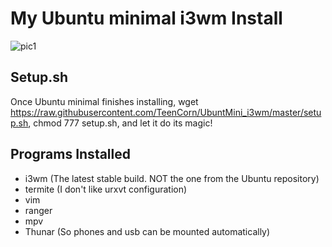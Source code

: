 # My Ubuntu minimal i3wm Install

![pic1](pic1.png)

## Setup.sh
Once Ubuntu minimal finishes installing, wget https://raw.githubusercontent.com/TeenCorn/UbuntMini_i3wm/master/setup.sh, chmod 777 setup.sh, and let it do its magic!

## Programs Installed

+ i3wm (The latest stable build. NOT the one from the Ubuntu repository)
+ termite (I don't like urxvt configuration)
+ vim
+ ranger
+ mpv
+ Thunar (So phones and usb can be mounted automatically)
